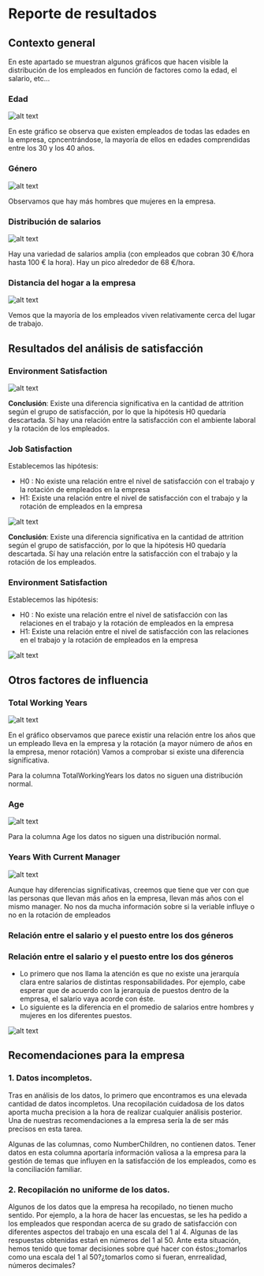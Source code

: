 # Reporte de resultados 

## Contexto general 

En este apartado se muestran algunos gráficos que hacen visible la distribución de los empleados en función de factores como la edad, el salario, etc... 

### Edad 

![alt text](image.png)

En este gráfico se observa que existen empleados de todas las edades en la empresa, cpncentrándose, la mayoría de ellos en edades comprendidas entre los 30 y los 40 años.

### Género 

![alt text](image-1.png)

Observamos que hay más hombres que mujeres en la empresa.

### Distribución de salarios

![alt text](image-2.png)

Hay una variedad de salarios amplia (con empleados que cobran 30 €/hora hasta 100 € la hora). Hay un pico alrededor de 68 €/hora. 

### Distancia del hogar a la empresa 

![alt text](image-3.png)

Vemos que la mayoría de los empleados viven relativamente cerca del lugar de trabajo. 

## Resultados del análisis de satisfacción

### Environment Satisfaction

![alt text](image-4.png)

**Conclusión**: Existe una diferencia significativa en la cantidad de attrition según el grupo de satisfacción, por lo que la hipótesis H0 quedaría descartada. Sí hay una relación entre la satisfacción con el ambiente laboral y la rotación de los empleados.

### Job Satisfaction

Establecemos las hipótesis:
- H0 : No existe una relación entre el nivel de satisfacción con el trabajo y la rotación de empleados en la empresa
- H1: Existe una relación entre el nivel de satisfacción con el trabajo y la rotación de empleados en la empresa

![alt text](image-5.png)

**Conclusión**: Existe una diferencia significativa en la cantidad de attrition según el grupo de satisfacción, por lo que la hipótesis H0 quedaría descartada. Sí hay una relación entre la satisfacción con el trabajo y la rotación de los empleados.

### Environment Satisfaction

Establecemos las hipótesis:
- H0 : No existe una relación entre el nivel de satisfacción con las relaciones en el trabajo y la rotación de empleados en la empresa
- H1: Existe una relación entre el nivel de satisfacción con las relaciones en el trabajo y la rotación de empleados en la empresa

![alt text](image-6.png)

## Otros factores de influencia

### Total Working Years

![alt text](image-7.png)

En el gráfico observamos que parece existir una relación entre los años que un empleado lleva en la empresa y la rotación (a mayor número de años en la empresa, menor rotación)
Vamos a comprobar si existe una diferencia significativa.

Para la columna TotalWorkingYears los datos no siguen una distribución normal.

### Age

![alt text](image-8.png)

Para la columna Age los datos no siguen una distribución normal.

### Years With Current Manager

![alt text](image-9.png)

Aunque hay diferencias significativas, creemos que tiene que ver con que las personas que llevan más años en la empresa, llevan más años con el mismo manager. No nos da mucha información sobre si la veriable influye o no en la rotación de empleados

### Relación entre el salario y el puesto entre los dos géneros

### Relación entre el salario y el puesto entre los dos géneros

- Lo primero que nos llama la atención es que no existe una jerarquía clara entre salarios de distintas responsabilidades. Por ejemplo, cabe esperar que de acuerdo con la jerarquía de puestos dentro de la empresa, el salario vaya acorde con éste. 
- Lo siguiente es la diferencia en el promedio de salarios entre hombres y mujeres en los diferentes puestos. 

![alt text](image-10.png)

## Recomendaciones para la empresa 

### 1. Datos incompletos.

Tras en análisis de los datos, lo primero que encontramos es una elevada cantidad de datos incompletos. Una recopilación cuidadosa de los datos aporta mucha precision a la hora de realizar cualquier análisis posterior. Una de nuestras recomendaciones a la empresa sería la de ser más precisos en esta tarea. 

Algunas de las columnas, como NumberChildren, no contienen datos. Tener datos en esta columna aportaría información valiosa a la empresa para la gestión de temas que influyen en la satisfacción de los empleados, como es la conciliación familiar.

### 2. Recopilación no uniforme de los datos.

Algunos de los datos que la empresa ha recopilado, no tienen mucho sentido. Por ejemplo, a la hora de hacer las encuestas, se les ha pedido a los empleados que respondan acerca de su grado de satisfacción con diferentes aspectos del trabajo en una escala del 1 al 4. Algunas de las respuestas obtenidas estań en números del 1 al 50. Ante esta situación, hemos tenido que tomar decisiones sobre qué hacer con éstos:¿tomarlos como una escala del 1 al 50?¿tomarlos como si fueran, enrrealidad, números decimales?